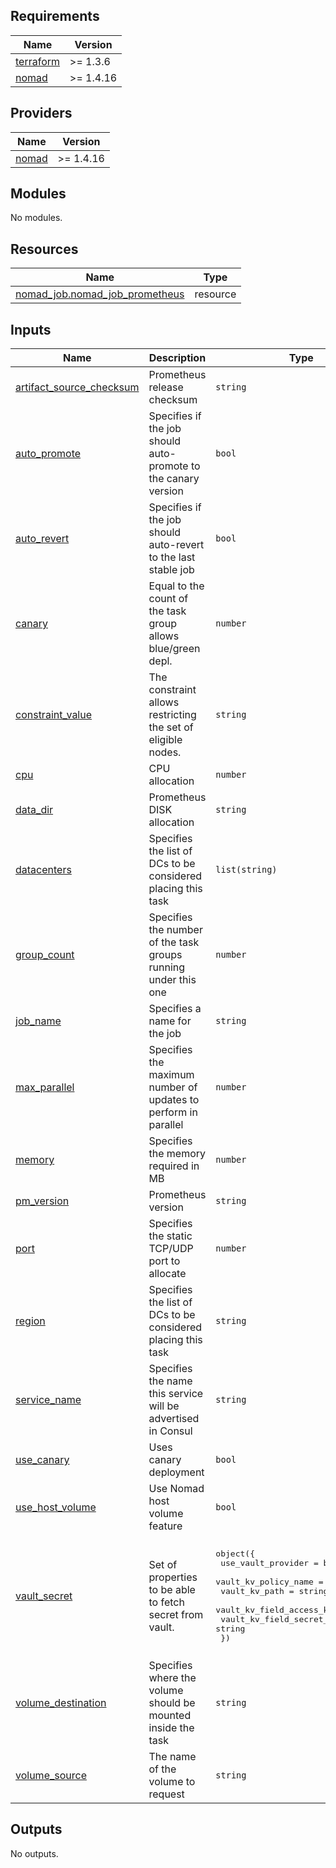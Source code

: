 <!-- BEGIN_TF_DOCS -->
## Requirements

| Name | Version |
|------|---------|
| <a name="requirement_terraform"></a> [terraform](#requirement\_terraform) | >= 1.3.6 |
| <a name="requirement_nomad"></a> [nomad](#requirement\_nomad) | >= 1.4.16 |

## Providers

| Name | Version |
|------|---------|
| <a name="provider_nomad"></a> [nomad](#provider\_nomad) | >= 1.4.16 |

## Modules

No modules.

## Resources

| Name | Type |
|------|------|
| [nomad_job.nomad_job_prometheus](https://registry.terraform.io/providers/hashicorp/nomad/latest/docs/resources/job) | resource |

## Inputs

| Name | Description | Type | Default | Required |
|------|-------------|------|---------|:--------:|
| <a name="input_artifact_source_checksum"></a> [artifact\_source\_checksum](#input\_artifact\_source\_checksum) | Prometheus release checksum | `string` | `"9c1486f5f3e03d56433112594740ca84c6e59db061d096eeb3ea971ba25441c9"` | no |
| <a name="input_auto_promote"></a> [auto\_promote](#input\_auto\_promote) | Specifies if the job should auto-promote to the canary version | `bool` | `true` | no |
| <a name="input_auto_revert"></a> [auto\_revert](#input\_auto\_revert) | Specifies if the job should auto-revert to the last stable job | `bool` | `true` | no |
| <a name="input_canary"></a> [canary](#input\_canary) | Equal to the count of the task group allows blue/green depl. | `number` | `1` | no |
| <a name="input_constraint_value"></a> [constraint\_value](#input\_constraint\_value) | The constraint allows restricting the set of eligible nodes. | `string` | `"compute"` | no |
| <a name="input_cpu"></a> [cpu](#input\_cpu) | CPU allocation | `number` | `500` | no |
| <a name="input_data_dir"></a> [data\_dir](#input\_data\_dir) | Prometheus DISK allocation | `string` | `"/data"` | no |
| <a name="input_datacenters"></a> [datacenters](#input\_datacenters) | Specifies the list of DCs to be considered placing this task | `list(string)` | <pre>[<br>  "dc1"<br>]</pre> | no |
| <a name="input_group_count"></a> [group\_count](#input\_group\_count) | Specifies the number of the task groups running under this one | `number` | `1` | no |
| <a name="input_job_name"></a> [job\_name](#input\_job\_name) | Specifies a name for the job | `string` | `"prometheus"` | no |
| <a name="input_max_parallel"></a> [max\_parallel](#input\_max\_parallel) | Specifies the maximum number of updates to perform in parallel | `number` | `1` | no |
| <a name="input_memory"></a> [memory](#input\_memory) | Specifies the memory required in MB | `number` | `256` | no |
| <a name="input_pm_version"></a> [pm\_version](#input\_pm\_version) | Prometheus version | `string` | `"2.41.0"` | no |
| <a name="input_port"></a> [port](#input\_port) | Specifies the static TCP/UDP port to allocate | `number` | `9090` | no |
| <a name="input_region"></a> [region](#input\_region) | Specifies the list of DCs to be considered placing this task | `string` | `"global"` | no |
| <a name="input_service_name"></a> [service\_name](#input\_service\_name) | Specifies the name this service will be advertised in Consul | `string` | `"prometheus"` | no |
| <a name="input_use_canary"></a> [use\_canary](#input\_use\_canary) | Uses canary deployment | `bool` | `true` | no |
| <a name="input_use_host_volume"></a> [use\_host\_volume](#input\_use\_host\_volume) | Use Nomad host volume feature | `bool` | `false` | no |
| <a name="input_vault_secret"></a> [vault\_secret](#input\_vault\_secret) | Set of properties to be able to fetch secret from vault. | <pre>object({<br>    use_vault_provider        = bool,<br>    vault_kv_policy_name      = string,<br>    vault_kv_path             = string,<br>    vault_kv_field_access_key = string,<br>    vault_kv_field_secret_key = string<br>  })</pre> | <pre>{<br>  "use_vault_provider": false,<br>  "vault_kv_field_access_key": "access_key",<br>  "vault_kv_field_secret_key": "secret_key",<br>  "vault_kv_path": "secret/data/prometheus",<br>  "vault_kv_policy_name": "kv"<br>}</pre> | no |
| <a name="input_volume_destination"></a> [volume\_destination](#input\_volume\_destination) | Specifies where the volume should be mounted inside the task | `string` | `"/local/"` | no |
| <a name="input_volume_source"></a> [volume\_source](#input\_volume\_source) | The name of the volume to request | `string` | `"volume-prometheus"` | no |

## Outputs

No outputs.
<!-- END_TF_DOCS -->
